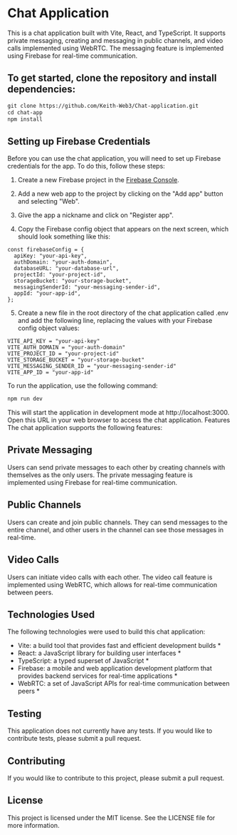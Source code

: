 # Chat Application
This is a chat application built with Vite, React, and TypeScript. It supports private messaging, creating and messaging in public channels, and video calls implemented using WebRTC. The messaging feature is implemented using Firebase for real-time communication.
## To get started, clone the repository and install dependencies:
```html
git clone https://github.com/Keith-Web3/Chat-application.git
cd chat-app
npm install
```
## Setting up Firebase Credentials
Before you can use the chat application, you will need to set up Firebase credentials for the app. To do this, follow these steps:

1. Create a new Firebase project in the [Firebase Console](https://console.firebase.google.com/).

2. Add a new web app to the project by clicking on the "Add app" button and selecting "Web".

3. Give the app a nickname and click on "Register app".

4. Copy the Firebase config object that appears on the next screen, which should look something like this:
```
const firebaseConfig = {
  apiKey: "your-api-key",
  authDomain: "your-auth-domain",
  databaseURL: "your-database-url",
  projectId: "your-project-id",
  storageBucket: "your-storage-bucket",
  messagingSenderId: "your-messaging-sender-id",
  appId: "your-app-id",
};
```
5. Create a new file in the root directory of the chat application called .env and add the following line, replacing the values with your Firebase config object values:
```
VITE_API_KEY = "your-api-key"
VITE_AUTH_DOMAIN = "your-auth-domain"
VITE_PROJECT_ID = "your-project-id"
VITE_STORAGE_BUCKET = "your-storage-bucket"
VITE_MESSAGING_SENDER_ID = "your-messaging-sender-id"
VITE_APP_ID = "your-app-id"
```

To run the application, use the following command:
```html
npm run dev
```
This will start the application in development mode at http://localhost:3000. Open this URL in your web browser to access the chat application.
Features
The chat application supports the following features:

## Private Messaging
Users can send private messages to each other by creating channels with themselves as the only users. The private messaging feature is implemented using Firebase for real-time communication.

## Public Channels
Users can create and join public channels. They can send messages to the entire channel, and other users in the channel can see those messages in real-time.

## Video Calls
Users can initiate video calls with each other. The video call feature is implemented using WebRTC, which allows for real-time communication between peers.

## Technologies Used
The following technologies were used to build this chat application:

* Vite: a build tool that provides fast and efficient development builds *
* React: a JavaScript library for building user interfaces *
* TypeScript: a typed superset of JavaScript *
* Firebase: a mobile and web application development platform that provides backend services for real-time applications *
* WebRTC: a set of JavaScript APIs for real-time communication between peers *
## Testing
This application does not currently have any tests. If you would like to contribute tests, please submit a pull request.

## Contributing
If you would like to contribute to this project, please submit a pull request.

## License
This project is licensed under the MIT license. See the LICENSE file for more information.
